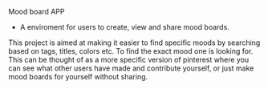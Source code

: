 Mood board APP

- A enviroment for users to create, view and share mood boards.

This project is aimed at making it easier to find specific moods by searching based on
tags, titles, colors etc. To find the exact mood one is looking for. This can be thought of as
a more specific version of pinterest where you can see what other users have made and contribute yourself, or
just make mood boards for yourself without sharing. 